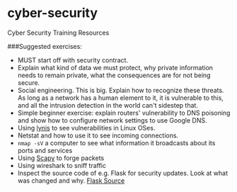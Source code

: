 # cyber-security
Cyber Security Training Resources

###Suggested exercises:
- MUST start off with security contract. 
- Explain what kind of data we must protect, why private information needs to remain private, what the consequences are for not being secure.
- Social engineering. This is big. Explain how to recognize these threats. As long as a network has a human element to it, it is vulnerable to this, and all the intrusion detection in the world can't sidestep that.
- Simple beginner exercise: explain routers' vulnerability to DNS poisoning and show how to configure network settings to use Google DNS.
- Using [lynis](https://cisofy.com/download/lynis/) to see vulnerabilities in Linux OSes.
- Netstat and how to use it to see incoming connections.
- `nmap -sV` a computer to see what information it broadcasts about its ports and services
- Using [Scapy](http://www.secdev.org/projects/scapy/) to forge packets
- Using wireshark to sniff traffic
- Inspect the source code of e.g. Flask for security updates. Look at what was changed and why. [Flask Source](https://github.com/pallets/flask)
